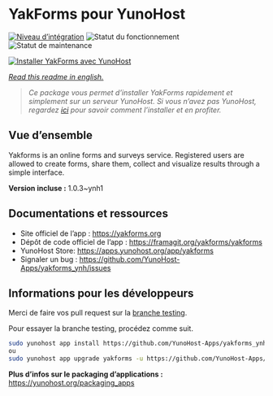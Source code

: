 <!--
N.B.: This README was automatically generated by https://github.com/YunoHost/apps/tree/master/tools/README-generator
It shall NOT be edited by hand.
-->

# YakForms pour YunoHost

[![Niveau d’intégration](https://dash.yunohost.org/integration/yakforms.svg)](https://dash.yunohost.org/appci/app/yakforms) ![Statut du fonctionnement](https://ci-apps.yunohost.org/ci/badges/yakforms.status.svg) ![Statut de maintenance](https://ci-apps.yunohost.org/ci/badges/yakforms.maintain.svg)

[![Installer YakForms avec YunoHost](https://install-app.yunohost.org/install-with-yunohost.svg)](https://install-app.yunohost.org/?app=yakforms)

*[Read this readme in english.](./README.md)*

> *Ce package vous permet d’installer YakForms rapidement et simplement sur un serveur YunoHost.
Si vous n’avez pas YunoHost, regardez [ici](https://yunohost.org/#/install) pour savoir comment l’installer et en profiter.*

## Vue d’ensemble

Yakforms is an online forms and surveys service. Registered users are allowed to create forms, share them, collect and visualize results through a simple interface.


**Version incluse :** 1.0.3~ynh1
## Documentations et ressources

* Site officiel de l’app : <https://yakforms.org>
* Dépôt de code officiel de l’app : <https://framagit.org/yakforms/yakforms>
* YunoHost Store: <https://apps.yunohost.org/app/yakforms>
* Signaler un bug : <https://github.com/YunoHost-Apps/yakforms_ynh/issues>

## Informations pour les développeurs

Merci de faire vos pull request sur la [branche testing](https://github.com/YunoHost-Apps/yakforms_ynh/tree/testing).

Pour essayer la branche testing, procédez comme suit.

``` bash
sudo yunohost app install https://github.com/YunoHost-Apps/yakforms_ynh/tree/testing --debug
ou
sudo yunohost app upgrade yakforms -u https://github.com/YunoHost-Apps/yakforms_ynh/tree/testing --debug
```

**Plus d’infos sur le packaging d’applications :** <https://yunohost.org/packaging_apps>